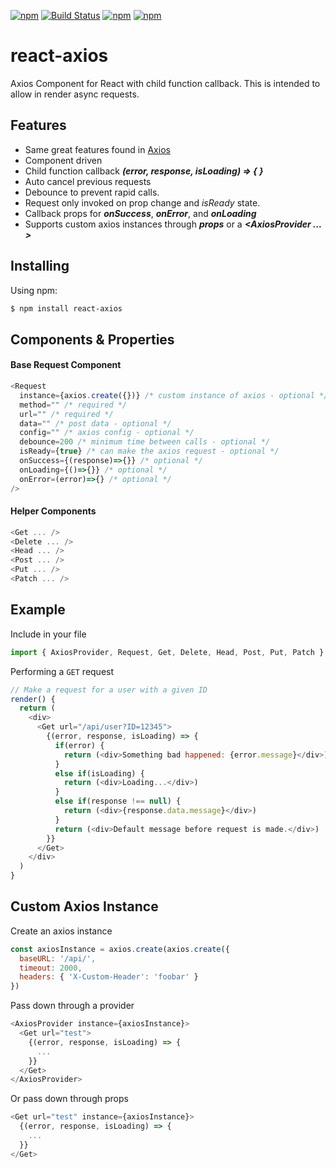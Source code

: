 
[![npm](https://img.shields.io/npm/v/react-axios.svg)](https://www.npmjs.com/package/react-axios)
[![Build Status](https://travis-ci.org/sheaivey/react-axios.svg?branch=master)](https://travis-ci.org/sheaivey/react-axios)
[![npm](https://img.shields.io/npm/l/react-axios.svg)](https://github.com/sheaivey/react-axios/blob/master/LICENSE)
[![npm](https://img.shields.io/npm/dt/react-axios.svg)](https://www.npmjs.com/package/react-axios)
# react-axios
Axios Component for React with child function callback.
This is intended to allow in render async requests.

## Features

- Same great features found in [Axios](https://github.com/mzabriskie/axios)
- Component driven
- Child function callback ***(error, response, isLoading) => { }***
- Auto cancel previous requests
- Debounce to prevent rapid calls.
- Request only invoked on prop change and *isReady* state.
- Callback props for ***onSuccess***, ***onError***, and ***onLoading***
- Supports custom axios instances through ***props*** or a ***&lt;AxiosProvider ... &gt;***

## Installing

Using npm:

```bash
$ npm install react-axios
```

## Components & Properties

#### Base Request Component
```js
<Request
  instance={axios.create({})} /* custom instance of axios - optional */
  method="" /* required */
  url="" /* required */
  data="" /* post data - optional */
  config="" /* axios config - optional */
  debounce=200 /* minimum time between calls - optional */
  isReady={true} /* can make the axios request - optional */
  onSuccess={(response)=>{}} /* optional */
  onLoading={()=>{}} /* optional */
  onError=(error)=>{} /* optional */
/>
```

#### Helper Components
```js
<Get ... />
<Delete ... />
<Head ... />
<Post ... />
<Put ... />
<Patch ... />
```

## Example

Include in your file

```js
import { AxiosProvider, Request, Get, Delete, Head, Post, Put, Patch } from 'react-axios'
```

Performing a `GET` request

```js
// Make a request for a user with a given ID
render() {
  return (
    <div>
      <Get url="/api/user?ID=12345">
        {(error, response, isLoading) => {
          if(error) {
            return (<div>Something bad happened: {error.message}</div>)
          }
          else if(isLoading) {
            return (<div>Loading...</div>)
          }
          else if(response !== null) {
            return (<div>{response.data.message}</div>)
          }
          return (<div>Default message before request is made.</div>)
        }}
      </Get>
    </div>
  )
}
```


## Custom Axios Instance

Create an axios instance
```js
const axiosInstance = axios.create(axios.create({
  baseURL: '/api/',
  timeout: 2000,
  headers: { 'X-Custom-Header': 'foobar' }
})

```

Pass down through a provider
```js
<AxiosProvider instance={axiosInstance}>
  <Get url="test">
    {(error, response, isLoading) => {
      ...
    }}
  </Get>
</AxiosProvider>
```

Or pass down through props
```js
<Get url="test" instance={axiosInstance}>
  {(error, response, isLoading) => {
    ...
  }}
</Get>
```
